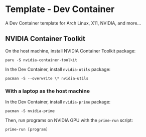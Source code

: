 # Template - Dev Container

A Dev Container template for Arch Linux, X11, NVIDIA, and more...

## NVIDIA Container Toolkit

On the host machine, install NVIDIA Container Toolkit package:

```console
paru -S nvidia-container-toolkit
```

In the Dev Container, install `nvidia-utils` package:

```console
pacman -S --overwrite \* nvidia-utils
```

### With a laptop as the host machine

In the Dev Container, install `nvidia-prime` package:

```console
pacman -S nvidia-prime
```

Then, run programs on NVIDIA GPU with the `prime-run` script:
```console
prime-run [program]
```

